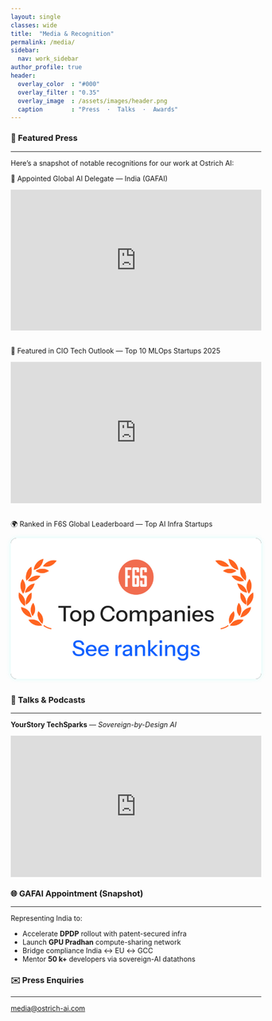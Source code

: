 ```yaml
---
layout: single
classes: wide
title:  "Media & Recognition"
permalink: /media/
sidebar:
  nav: work_sidebar
author_profile: true
header:
  overlay_color  : "#000"
  overlay_filter : "0.35"
  overlay_image  : /assets/images/header.png
  caption        : "Press  ·  Talks  ·  Awards"
---
```


### 📰 Featured Press
---

Here’s a snapshot of notable recognitions for our work at Ostrich AI:

🏅 Appointed Global AI Delegate — India (GAFAI)  
<div style="position:relative;padding-bottom:56.25%;height:0;overflow:hidden;max-width:100%;margin-bottom:2rem;">
  <iframe src="https://www.linkedin.com/embed/feed/update/urn:li:share:7341498177356738566" 
          frameborder="0" allowfullscreen 
          style="position:absolute;top:0;left:0;width:100%;height:100%;border:none;overflow:hidden;" 
          title="GAFAI Appointment Post"></iframe>
</div>

🧠 Featured in CIO Tech Outlook — Top 10 MLOps Startups 2025  
<div style="position:relative;padding-bottom:56.25%;height:0;overflow:hidden;max-width:100%;margin-bottom:2rem;">
  <iframe src="https://www.ciotechoutlook.com/solutions/mlops-startups/vendor/2025/_ostrich_ai_" 
          frameborder="0" allowfullscreen 
          style="position:absolute;top:0;left:0;width:100%;height:100%;border:none;overflow:hidden;" 
          title="CIO Tech Outlook Feature"></iframe>
</div>

🌍 Ranked in F6S Global Leaderboard — Top AI Infra Startups  
<div style="max-width: 100%; text-align: center; margin-bottom: 2rem;">
  <a href="https://www.f6s.com/companies/ai-infrastructure/india/co" target="_blank" rel="noopener">
    <div style="position:relative;padding-bottom:56.25%;height:0;overflow:hidden;border-radius:12px;box-shadow:0 0 10px rgba(8,240,230,0.15);background-color:#000;">
      <img src="/assets/images/ranking.png" 
           alt="F6S Top Companies Badge"
           style="position:absolute;top:0;left:0;width:100%;height:100%;object-fit:contain;">
    </div>
  </a>
</div>


### 🎤 Talks & Podcasts
---

**YourStory TechSparks** — *Sovereign-by-Design AI*

<div style="position:relative;padding-bottom:56.25%;height:0;overflow:hidden;max-width:100%">
  <iframe src="https://www.youtube.com/embed/tx1dtAeT4y8" 
          frameborder="0" allowfullscreen 
          style="position:absolute;top:0;left:0;width:100%;height:100%">
  </iframe>
</div>


### 🌐 GAFAI Appointment (Snapshot)
---

Representing India to:

- Accelerate **DPDP** rollout with patent-secured infra  
- Launch **GPU Pradhan** compute-sharing network  
- Bridge compliance India ↔ EU ↔ GCC  
- Mentor **50 k+** developers via sovereign-AI datathons  


### ✉️ Press Enquiries
---

media@ostrich-ai.com
